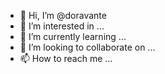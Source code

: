 - 👋 Hi, I’m @doravante
- 👀 I’m interested in ...
- 🌱 I’m currently learning ...
- 💞️ I’m looking to collaborate on ...
- 📫 How to reach me ...

<!---
doravante/doravante is a ✨ special ✨ repository because its `README.md` (this file) appears on your GitHub profile.
You can click the Preview link to take a look at your changes.
--->

